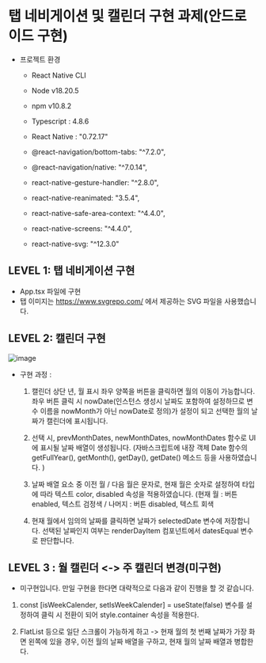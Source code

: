 # 탭 네비게이션 및 캘린더 구현 과제(안드로이드 구현)


- 프로젝트 환경
  
  - React Native CLI
  - Node v18.20.5
  - npm v10.8.2
  - Typescript : 4.8.6
  - React Native : "0.72.17"
 
    
  - @react-navigation/bottom-tabs: "^7.2.0",
  - @react-navigation/native: "^7.0.14",
  - react-native-gesture-handler: "^2.8.0",
  - react-native-reanimated: "3.5.4",
  - react-native-safe-area-context: "^4.4.0",
  - react-native-screens: "^4.4.0",
  - react-native-svg: "^12.3.0"



## LEVEL 1: 탭 네비게이션 구현

- App.tsx 파일에 구현
- 탭 이미지는 https://www.svgrepo.com/ 에서 제공하는 SVG 파일을 사용했습니다.

## LEVEL 2: 캘린더 구현

![image](https://github.com/user-attachments/assets/8209dbc8-a236-474d-ab35-06ae99a7a1a5)


- 구현 과정 : 

  1) 캘린더 상단 년, 월 표시 좌우 양쪽을 버튼을 클릭하면 월의 이동이 가능합니다.
  좌우 버튼 클릭 시 nowDate(인스턴스 생성시 날짜도 포함하여 설정하므로 변수 이름을 nowMonth가 아닌 nowDate로 정의)가 설정이 되고
  선택한 월의 날짜가 캘린더에 표시됩니다.



  2) 선택 시, prevMonthDates, newMonthDates, nowMonthDates 함수로 UI에 표시될 날짜 배열이 생성됩니다. 
    (자바스크립트에 내장 객체 Date 함수의 getFullYear(), getMonth(), getDay(), getDate() 메소드 등을 사용하였습니다. )



  3) 날짜 배열 요소 중 이전 월 / 다음 월은 문자로, 현재 월은 숫자로 설정하여
     타입에 따라 텍스트 color, disabled 속성을 적용하였습니다. (현재 월 : 버튼 enabled, 텍스트 검정색 / 나머지 : 버튼 disabled, 텍스트 회색

     

  4) 현재 월에서 임의의 날짜를 클릭하면 날짜가 selectedDate 변수에 저장합니다. 선택된 날짜인지 여부는 renderDayItem 컴포넌트에서 datesEqual 변수로 판단합니다.    


## LEVEL 3 : 월 캘린더 <-> 주 캘린더 변경(미구현)

- 미구현입니다. 만일 구현을 한다면 대략적으로 다음과 같이 진행을 할 것 같습니다.

1) const [isWeekCalender, setIsWeekCalender] = useState(false) 변수를 설정하여 클릭 시 전환이 되어 style.container 속성을 적용한다.

2) FlatList 등으로 일단 스크롤이 가능하게 하고 -> 현재 월의 첫 번째 날짜가 가장 화면 왼쪽에 있을 경우, 이전 월의 날짜 배열을 구하고, 현재 월의 날짜 배열과 병합한다.

